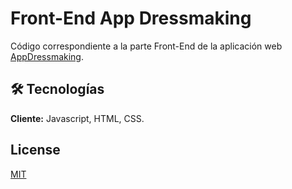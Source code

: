 # Front-End App Dressmaking

Código correspondiente a la parte Front-End de la aplicación web [AppDressmaking](https://github.com/AdrianCPC/AppDressmaking).


## 🛠 Tecnologías

**Cliente:** Javascript, HTML, CSS.

## License

[MIT](https://choosealicense.com/licenses/mit/)
